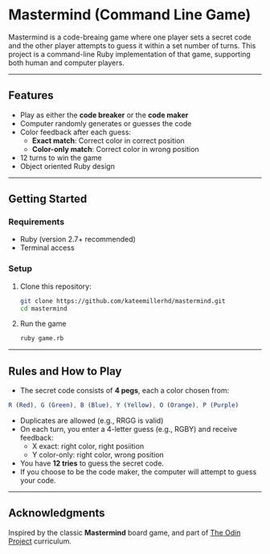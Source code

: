 # Mastermind (Command Line Game)

Mastermind is a code-breaing game where one player sets a secret code and the other player attempts
to guess it within a set number of turns. This project is a command-line Ruby implementation of that
game, supporting both human and computer players.

---

## Features

- Play as either the **code breaker** or the **code maker**
- Computer randomly generates or guesses the code
- Color feedback after each guess:
    - **Exact match**: Correct color in correct position
    - **Color-only match**: Correct color in wrong position
- 12 turns to win the game
- Object oriented Ruby design

---

## Getting Started

### Requirements

- Ruby (version 2.7+ recommended)
- Terminal access

### Setup

1. Clone this repository:
   ```bash
   git clone https://github.com/kateemillerhd/mastermind.git
   cd mastermind
   ```
2. Run the game
   ```bash
   ruby game.rb
   ```

---

## Rules and How to Play
- The secret code consists of **4 pegs**, each a color chosen from:
```mathematica
R (Red), G (Green), B (Blue), Y (Yellow), O (Orange), P (Purple)
```
- Duplicates are allowed (e.g., RRGG is valid)
- On each turn, you enter a 4-letter guess (e.g., RGBY) and receive feedback:
    - X exact: right color, right posiition
    - Y color-only: right color, wrong position
- You have **12 tries** to guess the secret code.
- If you choose to be the code maker, the computer will attempt to guess your code.

---

## Acknowledgments

Inspired by the classic **Mastermind** board game, and part of [The Odin Project](https://www.theodinproject.com/) curriculum.
